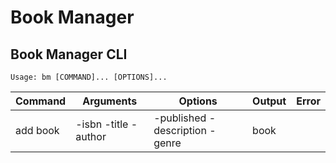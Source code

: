 # Book Manager

## Book Manager CLI 

`Usage: bm [COMMAND]... [OPTIONS]...`

| Command            | Arguments            | Options                                                                                               | Output                                                    | Error                                    |
|--------------------|----------------------|-------------------------------------------------------------------------------------------------------|-----------------------------------------------------------|------------------------------------------|
| add book           | -isbn -title -author | -published -description -genre                                                                        | book <title> successfully added                           | - if isbn already exists                 |
| edit book          | -isbn                | -title  -author -published -description -genre                                                        | book <title> successfully updated                         | - if isbn does not exist                 |
| remove books       |                      | -isbn -title  -author -published -description -genre                                                  | <# of books> successfully removed                         |                                          |
| detail book        | -isbn                |                                                                                                       | <book details>                                            | - if isbn does not exist                 |
| add collection     | -name                |  -collection-description-books (comma separated isbns)                                                | collection <name> successfully added with id <id>         | - if collection already exists           |
| view collection    | -id                  |                                                                                                       | <collection details with a table of books>                | - if collection id does not exist        |
| edit collection    | -id                  | -remove-books (comma separated list of isbns) -add-books (comma separated list of isbns) -description | collection <name> successfully updated                    | - if collection id does not exist        |
| remove collection  | -id                  |                                                                                                       | collection <name> successfully removed                    | if collection with name does not exist   |
| detail collection  | -name                |                                                                                                       | <collection detail with table of books>                   | - if collection with name does not exist |
| search books       |                      | -isbn -title  -author -published -description -genre                                                  | <list of books with isbn, title, author, published date>  | - if no search options are provided      |
| search collections |                      | -name -isbn -title -author -published -description -genre                                             | <list of collections with name, # of books>               | - if no search options are provided      |


## Book Manager REST API
### Books
`HTTP POST /api/books/add`
```
[payload]
{
    "isbn":"",
    "title":"",
    "author":"",
    "description":"",
    "published_date":"",
    "genres":[]
}

[response]
200 OK

400 Bad Request
{"message":"isbn already exists"}
{"message":"title exceeds maximum 512 characters","field":"title"}
```

`HTTP DELETE /api/books/<isbn>/delete`
```
[response]
200 OK

400 Bad Request
{"message":"isbn not found"}
```

`HTTP GET /api/books/<isbn>/view`
```
[response]
{
    "isbn":"",
    "title":"",
    "author":"",
    "description":"",
    "published_date":"",
    "genres":[]
}
200 OK

400 Bad Request
{"message":"isbn not found"}
```

`HTTP PUT /api/books/<isbn>/edit`
```
[payload]
{
    "title":"",
    "author":"",
    "description":"",
    "published_date":"",
    "genres":[]
}

[response]
200 OK

400 Bad Request
{"message":"isbn not found"}
{"message":"author cannot be blank","field":"author"}
```

`HTTP GET /api/books/search?output=&title=&author=miller&description=pineapples&published_date=1988&genres=a,b,c`
```
[response]
200 OK
{
    "total":113,
    "results":
        [
            {
                "title":"",
                "author":"",
                "description":"",
                "published_date":"",
                "genres":[]
            },...
        ]
}

400 Bad Request
{"message":"no search terms provided"}
{"message":"too many results"}
```

### Collections

`HTTP POST /api/v1/collections`
```
[payload]
{
    "name":"",
    "description":"",
    "books":[]
}

[response]
200 OK

400 Bad Request
{"message":"a collection with this name already exists"}
{"message":"description exceeds maximum 512 characters","field":"title"}
{"message":"<isbn> does not exist","field":"books"}
```

`HTTP GET /api/v1/collections/<name>/view`
```
[response]

200 OK
{
    "name":"",
    "description":"",
    "books":[
        {
            "isbn":"",
            "title":"",
            "author":"",
            "published_date":""
        }
    ]
}

400 Bad Request
{"message":"this collection does not exist"}
```
`HTTP PUT /api/v1/collections/<name>/edit`
```
[payload]
{
    "name":"",
    "description":""
}

[response]
200 OK

400 Bad Request
{"message":"this collection does not exist"}
{"message":"description exceeds maximum length of 512"}
```

`HTTP POST /api/v1/collections/<name>/add-books`
```
[payload]
{
    "books":[]
}

[response]
200 OK

400 Bad Request
{"message":"this collection does not exist"}
{"message":"<isbn> does not exist"}
{"message":"no books provided"}
```

`HTTP POST /api/v1/collections/<name>/remove-books`
```
[payload]
{
    "books":[]
}

[response]
200 OK

400 Bad Request
{"message":"this collection does not exist"}
{"message":"<isbn> is not a part of this collection"}
{"message":"no books provided"}
```

`HTTP DELETE /api/v1/collections/<name>/delete`
```
[response]
200 OK

400 Bad Request
{"message":"this collection does not exist"}
```

## Data Model

### Book
```
CREATE TABLE books (
    isbn uuid PRIMARY KEY,
    title TEXT NOT NULL,
    author TEXT NOT NULL,
    description TEXT,
    metadata JSONB, 
    published_at TIMESTAMP,
    created_at TIMESTAMP NOT NULL DEFAULT NOW(),
    updated_at TIMESTAMP,
    deleted_at TIMESTAMP
)
```
### Collection
```
CREATE TABLE collection (
    id SERIAL PRIMARY KEY,
    name TEXT,
    description TEXT,
    created_at TIMESTAMP NOT NULL DEFAULT NOW(),
    updated_at TIMESTAMP,
    deleted_at TIMESTAMP
)

CREATE TABLE book_collections (
    book_isbn UUID,
    collection_id INTEGER,
    created_at TIMESTAMP NOT NULL DEFAULT NOW(),
    deleted_at TIMESTAMP
)

CREATE UNIQUE INDEX book_collections_primary_idx ON book_collections (isbn, collection_id);
```

## Running the Server
`make docker-compose`

## Installing the CLI
`go install github.com/john-cai/book-manager/bm`